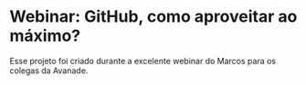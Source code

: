 # Webinar: GitHub, como aproveitar ao máximo?

Esse projeto foi criado durante a excelente webinar do Marcos para os colegas da Avanade.